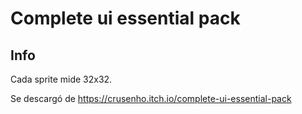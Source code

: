 # Complete ui essential pack

## Info

Cada sprite mide 32x32.

Se descargó de https://crusenho.itch.io/complete-ui-essential-pack